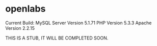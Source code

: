 openlabs
========

Current Build:
MySQL Server Version 5.1.71
PHP Version 5.3.3
Apache Version 2.2.15

THIS IS A STUB, IT WILL BE COMPLETED SOON.
